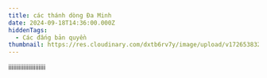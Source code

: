 ```yaml
---
title: các thánh dòng Đa Minh
date: 2024-09-18T14:36:00.000Z
hiddenTags:
  - Các đấng bản quyền
thumbnail: https://res.cloudinary.com/dxtb6rv7y/image/upload/v1726538327/Viet-thu-700_i1jp17.jpg
---
```

iiiiiiiiiiiiiiiiiiiiii

